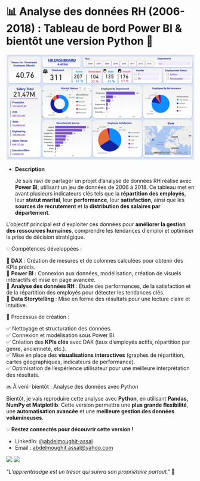 # 📊 Analyse des données RH (2006-2018) : Tableau de bord Power BI & bientôt une version Python 🚀  
<img src="https://github.com/AbdelmoughitASSAL/HR_Dashboard_06_18/blob/main/1.png" alt="Dashboard RH" width="600">

 - **Description**

    Je suis ravi de partager un projet d’analyse de données RH réalisé avec **Power BI**, utilisant un jeu de données de 2006 à 2018. Ce tableau met en avant plusieurs indicateurs clés tels que la **répartition des employés**, leur **statut marital**, leur **performance**, leur **satisfaction**, ainsi que les **sources de recrutement** et la **distribution des salaires par département**.
   
L'objectif principal est d'exploiter ces données pour **améliorer la gestion des ressources humaines**, comprendre les tendances d'emploi et optimiser la prise de décision stratégique.  

💡 Compétences développées :

🔹 **DAX** : Création de mesures et de colonnes calculées pour obtenir des KPIs précis.  
🔹 **Power BI** : Connexion aux données, modélisation, création de visuels interactifs et mise en page avancée.  
🔹 **Analyse des données RH** : Étude des performances, de la satisfaction et de la répartition des employés pour détecter les tendances clés.  
🔹 **Data Storytelling** : Mise en forme des résultats pour une lecture claire et intuitive.  

🎯 Processus de création :

✅ Nettoyage et structuration des données.  
✅ Connexion et modélisation sous Power BI.  
✅ Création des **KPIs clés** avec DAX (taux d’employés actifs, répartition par genre, ancienneté, etc.).  
✅ Mise en place des **visualisations interactives** (graphes de répartition, cartes géographiques, indicateurs de performance).  
✅ Optimisation de l’expérience utilisateur pour une meilleure interprétation des résultats.  

🔜 À venir bientôt : Analyse des données avec Python   

Bientôt, je vais reproduire cette analyse avec **Python**, en utilisant **Pandas, NumPy et Matplotlib**. Cette version permettra une **plus grande flexibilité**, une **automatisation avancée** et une **meilleure gestion des données volumineuses**.  

💡 **Restez connectés pour découvrir cette version !**  

- LinkedIn: [@abdelmoughit-assal](https://www.linkedin.com/in/abdelmoughit-assal/)
- Email : abdelmoughit.assal@yahoo.com
<div align="left"> 
  <a href = "mailto:abdelmoughit.assal@yahoo.com"><img src="https://img.shields.io/badge/Yahoo%20mail-6D4AFF?style=for-the-badge&logo=yahoomail&logoColor=white" target="_blank"></a>
  <a href="https://www.linkedin.com/in/abdelmoughit-assal" target="_blank"><img src="https://img.shields.io/badge/-LinkedIn-%230077B5?style=for-the-badge&logo=linkedin&logoColor=white" target="_blank"></a> 
</div>

*"L'apprentissage est un trésor qui suivra son propriétaire partout."* 🚀
